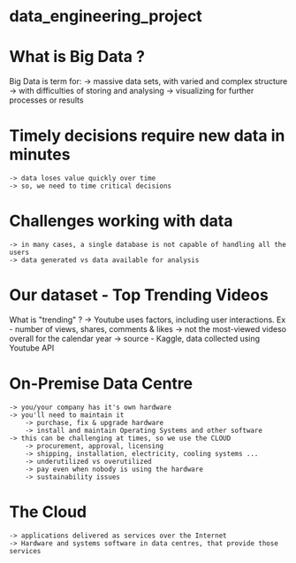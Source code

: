 # data_engineering_project

# What is Big Data ?

Big Data is term for:
    -> massive data sets, with varied and complex structure
    -> with difficulties of storing and analysing
    -> visualizing for further processes or results

# Timely decisions require new data in minutes
    -> data loses value quickly over time
    -> so, we need to time critical decisions

# Challenges working with data
    -> in many cases, a single database is not capable of handling all the users
    -> data generated vs data available for analysis


# Our dataset - Top Trending Videos

What is "trending" ?
    -> Youtube uses factors, including user interactions. Ex - number of views, shares, comments & likes
    -> not the most-viewed videso overall for the calendar year
    -> source - Kaggle, data collected using Youtube API


# On-Premise Data Centre
    -> you/your company has it's own hardware
    -> you'll need to maintain it
        -> purchase, fix & upgrade hardware
        -> install and maintain Operating Systems and other software
    -> this can be challenging at times, so we use the CLOUD
        -> procurement, approval, licensing
        -> shipping, installation, electricity, cooling systems ...
        -> underutilized vs overutilized
        -> pay even when nobody is using the hardware
        -> sustainability issues

# The Cloud
    -> applications delivered as services over the Internet
    -> Hardware and systems software in data centres, that provide those services
